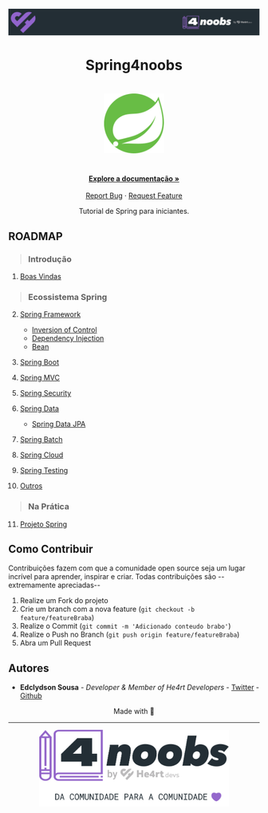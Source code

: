 <!-- Logo 4noobs -->

<p align="center">
  <a href="https://github.com/he4rt/4noobs" target="_blank">
    <img src="images/header_4noobs.svg">
  </a>
</p>

<!-- Title -->

<p align="center">
  <h1 align="center">Spring4noobs</h1>

  <h1 align="center"><img src="images\spring-logo.svg" alt="Spring Framework" width="120"></h1>
  
  <p align="center">
    <br />
    <a href="https://spring.io/projects/spring-framework"><strong>Explore a documentação »</strong></a>
    <br />
    <br />
    <a href="https://github.com/Edclydson/Spring4noobs/issues/new">Report Bug</a>
    ·
    <a href="https://github.com/Edclydson/Spring4noobs/issues/new">Request Feature</a>
  </p>
</p>
    
 <!-- ABOUT THE PROJECT -->

<p align="center">
Tutorial de Spring para iniciantes.
</p>
<!-- ROADMAP OF PROJECT -->

## ROADMAP

>### Introdução
1. [Boas Vindas](/content/Introducao/1-Boas_Vindas/Boas_Vindas.md)

>### Ecossistema Spring
 
2. [Spring Framework](/content/EcossistemaSpring/2-Spring/Spring.md)
    - [Inversion of Control](/content/EcossistemaSpring/2-Spring/IoC.md)
    - [Dependency Injection](/content/EcossistemaSpring/2-Spring/DI.md)
    - [Bean](/content/EcossistemaSpring/2-Spring/Bean.md)

3. [Spring Boot](/content/EcossistemaSpring/3-SpringBoot/SpringBoot.md)
4. [Spring MVC](/content/EcossistemaSpring/4-SpringMVC/SpringMVC.md)
5. [Spring Security](/content/EcossistemaSpring/5-SpringSecurity/SpringSecurity.md)
6. [Spring Data](/content/EcossistemaSpring/6-SpringData/SpringData.md)
    - [Spring Data JPA](/content/EcossistemaSpring/6-SpringData/SpringDataJPA.md)
7. [Spring Batch](/content/EcossistemaSpring/7-SpringBatch/SpringBatch.md)
8. [Spring Cloud](/content/EcossistemaSpring/8-SpringCloud/SpringCloud.md)
9. [Spring Testing](/content/EcossistemaSpring/9-SpringTesting/SpringTesting.md)
10. [Outros](/content/EcossistemaSpring/10-Outros/Outros.md)

>### Na Prática
11. [Projeto Spring]()
  
<!-- CONTRIBUTING -->

## Como Contribuir

Contribuições fazem com que a comunidade open source seja um lugar incrível para aprender, inspirar e criar. Todas contribuições
são --extremamente apreciadas--

1. Realize um Fork do projeto
2. Crie um branch com a nova feature (`git checkout -b feature/featureBraba`)
3. Realize o Commit (`git commit -m 'Adicionado conteudo brabo'`)
4. Realize o Push no Branch (`git push origin feature/featureBraba`)
5. Abra um Pull Request

## Autores

- **Edclydson Sousa** - _Developer & Member of He4rt Developers_ - [Twitter](https://twitter.com/edclydson) - [Github](https://github.com/edclydson)

<p align="center">Made with 💜</p>

---

<p align="center">
  <a href="https://github.com/he4rt/4noobs" target="_blank">
    <img src="images/footer_4noobs.svg" width="380">
  </a>
</p>